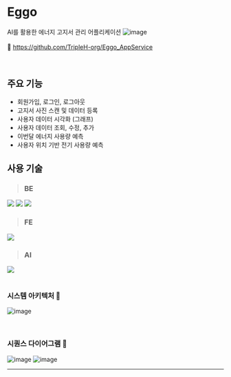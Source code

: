 # Eggo
AI를 활용한 에너지 고지서 관리 어플리케이션
![image](https://user-images.githubusercontent.com/62199070/197452569-be5fcd3d-5402-4e9c-b839-9d0d66c91743.png)
<br>
<br>
📌 https://github.com/TripleH-org/Eggo_AppService

<br>

## 주요 기능

- 회원가입, 로그인, 로그아웃
- 고지서 사진 스캔 및 데이터 등록
- 사용자 데이터 시각화 (그래프)
- 사용자 데이터 조회, 수정, 추가
- 이번달 에너지 사용량 예측
- 사용자 위치 기반 전기 사용량 예측 

## 사용 기술
> <h3> BE </h3>
<div>
 <img src="https://img.shields.io/badge/SpringBoot-6DB33F?style=for-the-badge&logo=SpringBoot&logoColor=white">
 <img src="https://img.shields.io/badge/SpringSecurity-6DB33F?style=for-the-badge&logo=Spring&logoColor=white">
<img src="https://img.shields.io/badge/MYSQL-4479A1?style=for-the-badge&logo=MySQL&logoColor=white">
</div> 

> <h3> FE </h3>
<div>
<img src="https://img.shields.io/badge/AndroidStudio-3DDC84?style=for-the-badge&logo=Android&logoColor=white">
</div>

> <h3> AI </h3>
<div>
<img src="https://img.shields.io/badge/JupyterNotebook-F37626?style=for-the-badge&logo=Jupyter&logoColor=white">
</div>
   
<br />

### 시스템 아키텍처 📜
![image](https://user-images.githubusercontent.com/62199070/197453001-d67602d9-014d-45cf-a373-36b5fa7ddb31.png)

<br />

### 시퀀스 다이어그램 📜
![image](https://user-images.githubusercontent.com/62199070/197455809-cd5beb84-ce60-4dd7-a871-c634cb47272c.png)
![image](https://user-images.githubusercontent.com/62199070/197455816-b50dce5a-86eb-4af0-a30a-2a8026d95465.png)


<hr />
<br />

